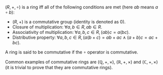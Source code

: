 $(R, +, \circ)$ is a ring iff all of the following conditions are met
(here $ab$ means $a \circ b$):

* $(R, +)$ is a commutative group (identity is denoted as 0).
* Closure of multiplication: $\forall a, b \in R, ab \in R$.
* Associativity of multiplication: $\forall a, b, c \in R, (ab)c = a(bc)$.
* Distributive property: $\forall a, b, c \in R, (a(b+c) = ab+ac \wedge (a+b)c = ac+bc)$.

A ring is said to be commutative if the $\circ$ operator is commutative.

Common examples of commutative rings are
$(\mathbb{Q}, +, \times)$, $(\mathbb{R}, +, \times)$ and $(\mathbb{C}, +, \times)$
(it is trivial to prove that they are commutative rings).

